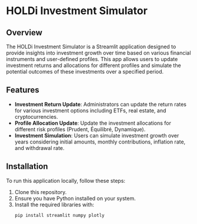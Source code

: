 # HOLDi Investment Simulator

## Overview
The HOLDi Investment Simulator is a Streamlit application designed to provide insights into investment growth over time based on various financial instruments and user-defined profiles. This app allows users to update investment returns and allocations for different profiles and simulate the potential outcomes of these investments over a specified period.

## Features
- **Investment Return Update**: Administrators can update the return rates for various investment options including ETFs, real estate, and cryptocurrencies.
- **Profile Allocation Update**: Update the investment allocations for different risk profiles (Prudent, Équilibré, Dynamique).
- **Investment Simulation**: Users can simulate investment growth over years considering initial amounts, monthly contributions, inflation rate, and withdrawal rate.

## Installation
To run this application locally, follow these steps:

1. Clone this repository.
2. Ensure you have Python installed on your system.
3. Install the required libraries with:
   ```bash
   pip install streamlit numpy plotly
